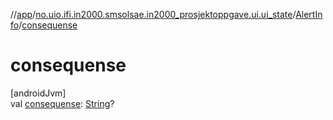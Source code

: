 //[app](../../../index.md)/[no.uio.ifi.in2000.smsolsae.in2000_prosjektoppgave.ui.ui_state](../index.md)/[AlertInfo](index.md)/[consequense](consequense.md)

# consequense

[androidJvm]\
val [consequense](consequense.md): [String](https://kotlinlang.org/api/latest/jvm/stdlib/kotlin/-string/index.html)?
